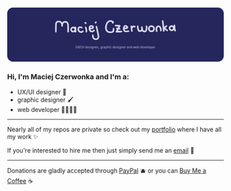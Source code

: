 ![banner](banner-github__.svg)

### Hi, I'm Maciej Czerwonka and I'm a:
- UX/UI designer 📱
- graphic designer 🖌
- web developer 🧑🏻‍💻🌐

---

Nearly all of my repos are private so check out my [portfolio](https://czerwonka.dev) where I have all my work ✨



If you're interested to hire me then just simply send me an [email](mailto:maciej@czerwonka.dev) 📩

---

Donations are gladly accepted through [PayPal](https://paypal.me/MaciejCzerwonkaDEV) 🫐 or you can [Buy Me a Coffee](https://www.buymeacoffee.com/maciejczerwonka) ☕
